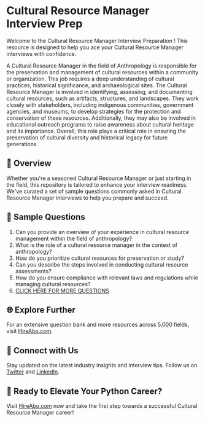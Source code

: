 # Cultural Resource Manager Interview Prep

Welcome to the Cultural Resource Manager Interview Preparation ! This resource is designed to help you ace your Cultural Resource Manager interviews with confidence.

A Cultural Resource Manager in the field of Anthropology is responsible for the preservation and management of cultural resources within a community or organization. This job requires a deep understanding of cultural practices, historical significance, and archaeological sites. The Cultural Resource Manager is involved in identifying, assessing, and documenting cultural resources, such as artifacts, structures, and landscapes. They work closely with stakeholders, including indigenous communities, government agencies, and museums, to develop strategies for the protection and conservation of these resources. Additionally, they may also be involved in educational outreach programs to raise awareness about cultural heritage and its importance. Overall, this role plays a critical role in ensuring the preservation of cultural diversity and historical legacy for future generations.

## 🚀 Overview

Whether you're a seasoned Cultural Resource Manager or just starting in the field, this repository is tailored to enhance your interview readiness. We've curated a set of sample questions commonly asked in Cultural Resource Manager interviews to help you prepare and succeed.

## 📝 Sample Questions

1. Can you provide an overview of your experience in cultural resource management within the field of anthropology?
2. What is the role of a cultural resource manager in the context of anthropology?
3. How do you prioritize cultural resources for preservation or study?
4. Can you describe the steps involved in conducting cultural resource assessments?
5. How do you ensure compliance with relevant laws and regulations while managing cultural resources?
6. [CLICK HERE FOR MORE QUESTIONS](https://hireabo.com/job/7_2_16/Cultural%20Resource%20Manager)

## 🌐 Explore Further

For an extensive question bank and more resources across 5,000 fields, visit [HireAbo.com](https://www.hireabo.com).

## 📱 Connect with Us

Stay updated on the latest industry insights and interview tips. Follow us on [Twitter](https://twitter.com/hireabo) and [LinkedIn](https://www.linkedin.com/in/hire-abo-3609972a8/).

## 🚀 Ready to Elevate Your Python Career?

Visit [HireAbo.com](https://www.hireabo.com) now and take the first step towards a successful Cultural Resource Manager career!